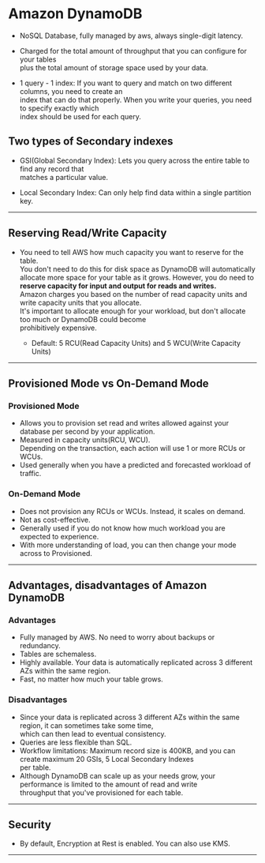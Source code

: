 # Amazon DynamoDB

- NoSQL Database, fully managed by aws, always single-digit latency.

- Charged for the total amount of throughput that you can configure for your tables  
  plus the total amount of storage space used by your data.

- 1 query - 1 index: If you want to query and match on two different columns, you need to create an  
  index that can do that properly. When you write your queries, you need to specify exactly which  
  index should be used for each query.

## Two types of Secondary indexes

- GSI(Global Secondary Index): Lets you query across the entire table to find any record that  
  matches a particular value.

- Local Secondary Index: Can only help find data within a single partition key.

---

## Reserving Read/Write Capacity

- You need to tell AWS how much capacity you want to reserve for the table.  
  You don't need to do this for disk space as DynamoDB will automatically allocate more space for your table as it grows. However, you do need to **reserve capacity for input and output for reads and writes.**  
  Amazon charges you based on the number of read capacity units and write capacity units that you allocate.  
  It's important to allocate enough for your workload, but don't allocate too much or DynamoDB could become  
  prohibitively expensive.

  - Default: 5 RCU(Read Capacity Units) and 5 WCU(Write Capacity Units)

---

## Provisioned Mode vs On-Demand Mode

### Provisioned Mode

- Allows you to provision set read and writes allowed against your database per second by your application.
- Measured in capacity units(RCU, WCU).  
  Depending on the transaction, each action will use 1 or more RCUs or WCUs.
- Used generally when you have a predicted and forecasted workload of traffic.

### On-Demand Mode

- Does not provision any RCUs or WCUs. Instead, it scales on demand.
- Not as cost-effective.
- Generally used if you do not know how much workload you are expected to experience.
- With more understanding of load, you can then change your mode across to Provisioned.

---

## Advantages, disadvantages of Amazon DynamoDB

### Advantages

- Fully managed by AWS. No need to worry about backups or redundancy.
- Tables are schemaless.
- Highly available. Your data is automatically replicated across 3 different AZs within the same region.
- Fast, no matter how much your table grows.

### Disadvantages

- Since your data is replicated across 3 different AZs within the same region, it can sometimes take some time,  
  which can then lead to eventual consistency.
- Queries are less flexible than SQL.
- Workflow limitations: Maximum record size is 400KB, and you can create maximum 20 GSIs, 5 Local Secondary Indexes  
  per table.
- Although DynamoDB can scale up as your needs grow, your performance is limited to the amount of read and write  
  throughput that you've provisioned for each table.

---

## Security

- By default, Encryption at Rest is enabled. You can also use KMS.

---
